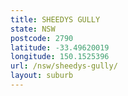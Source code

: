 ```yaml
---
title: SHEEDYS GULLY
state: NSW
postcode: 2790
latitude: -33.49620019
longitude: 150.1525396
url: /nsw/sheedys-gully/
layout: suburb
---
```

